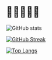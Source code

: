 # 👨🏾‍🚀🚀🔥

![GitHub stats](https://github-readme-stats.vercel.app/api?username=sulemvn&show=reviews,prs_merged&hide=contribs&theme=tokyonight&border_color=e303fc)

[![GitHub Streak](http://github-readme-streak-stats.herokuapp.com?user=sulemvn&theme=tokyonight&border=e303fc)](https://git.io/streak-stats)

[![Top Langs](https://github-readme-stats.vercel.app/api/top-langs/?username=sulemvn&layout=compact&theme=tokyonight&border_color=e303fc)](https://github.com/anuraghazra/github-readme-stats) 



